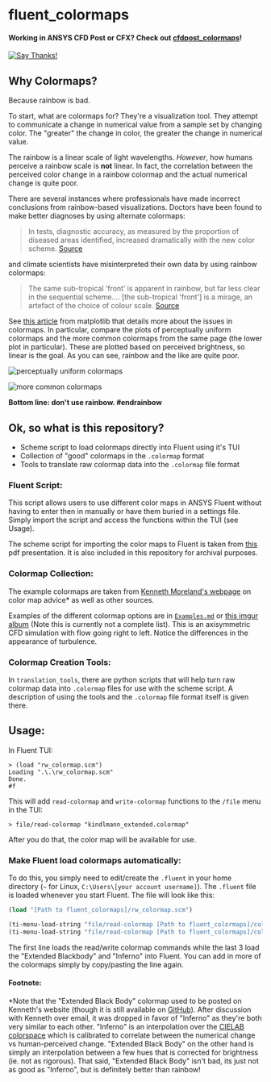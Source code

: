 # fluent_colormaps
#### Working in ANSYS CFD Post or CFX? Check out [cfdpost_colormaps](https://github.com/u2berggeist/cfdpost_colormaps)!
[![Say Thanks!](https://img.shields.io/badge/Say-Thanks&#33;-orange.svg?longCache=true&style=flat-square)](https://saythanks.io/to/u2berggeist)

## Why Colormaps?

Because rainbow is bad. 

To start, what are colormaps for? They're a visualization tool. They attempt to communicate a change in numerical value from a sample set by changing color. The "greater" the change in color, the greater the change in numerical value. 

The rainbow is a linear scale of light wavelengths. *However*, how humans perceive a rainbow scale is **not** linear. In fact, the correlation between the perceived color change in a rainbow colormap and the actual numerical change is quite poor.

There are several instances where professionals have made incorrect conclusions from rainbow-based visualizations. Doctors have been found to make better diagnoses by using alternate colormaps:

> In tests, diagnostic accuracy, as measured by the proportion of diseased areas identified, increased dramatically with the new color scheme. [Source](https://phys.org/news/2011-10-heart-disease-visualization-experts-simpler.html)

and climate scientists have misinterpreted their own data by using rainbow colormaps:

>  The same sub-tropical ‘front’ is apparent in rainbow, but far less clear in the sequential scheme.... [the sub-tropical 'front'] is a mirage, an artefact of the choice of colour scale. [Source](http://www.climate-lab-book.ac.uk/2016/why-rainbow-colour-scales-can-be-misleading/)

See [this article](https://matplotlib.org/users/colormaps.html) from matplotlib that details more about the issues in colormaps. In particular, compare the plots of perceptually uniform colormaps and the more common colormaps from the same page (the lower plot in particular). These are plotted based on perceived brightness, so linear is the goal. As you can see, rainbow and the like are quite poor.

![perceptually uniform colormaps](https://matplotlib.org/users/plotting/colormaps/lightness_00.png)

![more common colormaps](images/misc_colormaps_from_matplotlib.png)

**Bottom line: don't use rainbow. \#endrainbow**

## Ok, so what is this repository?

- Scheme script to load colormaps directly into Fluent using it's TUI
- Collection of "good" colormaps in the `.colormap` format
- Tools to translate raw colormap data into the `.colormap` file format

### Fluent Script:
This script allows users to use different color maps in ANSYS Fluent without having to enter then in manually or have them buried in a settings file. Simply import the script and access the functions within the TUI (see Usage).

The scheme script for importing the color maps to Fluent is taken from [this](http://willem.engen.nl/uni/fluent/documents/external/2004-UGM-Tips-Tricks.pdf) pdf presentation. It is also included in this repository for archival purposes.

### Colormap Collection:
The example colormaps are taken from [Kenneth Moreland's webpage](https://www.kennethmoreland.com/color-advice/) on color map advice* as well as other sources.

Examples of the different colormap options are in [`Examples.md`](./Examples.md) or [this imgur album](https://imgur.com/a/hL35KCY) (Note this is currently not a complete list). This is an axisymmetric CFD simulation with flow going right to left. Notice the differences in the appearance of turbulence.

### Colormap Creation Tools:
In `translation_tools`, there are python scripts that will help turn raw colormap data into `.colormap` files for use with the scheme script. A description of using the tools and the `.colormap` file format itself is given there.

## Usage:

In Fluent TUI:
```
> (load "rw_colormap.scm")
Loading ".\.\rw_colormap.scm"
Done.
#f
```
This will add `read-colormap` and `write-colormap` functions to the `/file` menu in the TUI:

```
> file/read-colormap "kindlmann_extended.colormap"
```

After you do that, the color map will be available for use.

### Make Fluent load colormaps automatically:

To do this, you simply need to edit/create the `.fluent` in your home directory (`~` for Linux, `C:\Users\[your account username]`). The `.fluent` file is loaded whenever you start Fluent. The file will look like this:

```scheme
(load "[Path to fluent_colormaps]/rw_colormap.scm")

(ti-menu-load-string "file/read-colormap [Path to fluent_colormaps]/colormaps/blackbody_extended.colormap")
(ti-menu-load-string "file/read-colormap [Path to fluent_colormaps]/colormaps/inferno.colormap")
```

The first line loads the read/write colormap commands while the last 3 load the "Extended Blackbody" and "Inferno" into Fluent. You can add in more of the colormaps simply by copy/pasting the line again.


#### Footnote:
\*Note that the "Extended Black Body" colormap used to be posted on Kenneth's website (though it is still available on [GitHub](https://github.com/kennethmoreland-com/kennethmoreland-com.github.io/tree/master/color-advice)). After discussion with Kenneth over email, it was dropped in favor of "Inferno" as they're both very similar to each other. 
"Inferno" is an interpolation over the [CIELAB colorspace](https://en.wikipedia.org/wiki/CIELAB_color_space) which is calibrated to correlate between the numerical change vs human-perceived change. "Extended Black Body" on the other hand is simply an interpolation between a few hues that is corrected for brightness (ie. not as rigorous). That said, "Extended Black Body" isn't bad, its just not as good as "Inferno", but is definitely better than rainbow!
